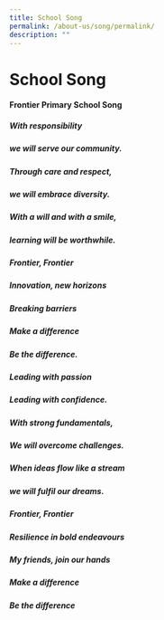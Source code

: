```yaml
---
title: School Song
permalink: /about-us/song/permalink/
description: ""
---
```

School Song
===========

#### **Frontier Primary School Song**

##### **With responsibility**

##### **we will serve our community.**

##### **Through care and respect,**

##### **we will embrace diversity.**

##### **With a will and with a smile,**

##### **learning will be worthwhile.**

##### **Frontier, Frontier**

##### **Innovation, new horizons**

##### **Breaking barriers**

##### **Make a difference**

##### **Be the difference.**

##### **Leading with passion**

##### **Leading with confidence.**

##### **With strong fundamentals,**

##### **We will overcome challenges.**

##### **When ideas flow like a stream**

##### **we will fulfil our dreams.**

##### **Frontier, Frontier**

##### **Resilience in bold endeavours**

##### **My friends, join our hands**

##### **Make a difference**

##### **Be the difference**